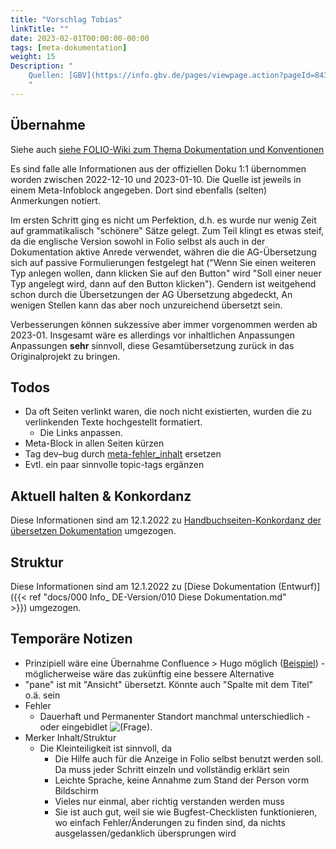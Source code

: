 ```yaml
---
title: "Vorschlag Tobias"
linkTitle: ""
date: 2023-02-01T00:00:00-00:00
tags: [meta-dokumentation]
weight: 15
Description: "
    Quellen: [GBV](https://info.gbv.de/pages/viewpage.action?pageId=843841637)
    "
---
```


## Übernahme

Siehe auch [siehe FOLIO-Wiki zum Thema Dokumentation und Konventionen](https://wiki.folio.org/display/SS/FOLIO+Documentation)

Es sind falle alle Informationen aus der offiziellen Doku 1:1 übernommen worden zwischen 2022-12-10 und 2023-01-10. Die Quelle ist jeweils in einem Meta-Infoblock angegeben. Dort sind ebenfalls (selten) Anmerkungen notiert.

Im ersten Schritt ging es nicht um Perfektion, d.h. es wurde nur wenig Zeit auf grammatikalisch "schönere" Sätze gelegt. Zum Teil klingt es etwas steif, da die englische Version sowohl in Folio selbst als auch in der Dokumentation aktive Anrede verwendet, währen die die AG-Übersetzung sich auf passive Formulierungen festgelegt hat ("Wenn Sie einen weiteren Typ anlegen wollen, dann klicken Sie auf den Button" wird "Soll einer neuer Typ angelegt wird, dann auf den Button klicken"). Gendern ist weitgehend schon durch die Übersetzungen der AG Übersetzung abgedeckt, An wenigen Stellen kann das aber noch unzureichend übersetzt sein.

Verbesserungen können sukzessive aber immer vorgenommen werden ab 2023-01. Insgesamt wäre es allerdings vor inhaltlichen Anpassungen Anpassungen **sehr** sinnvoll, diese Gesamtübersetzung zurück in das Originalprojekt zu bringen.

## Todos

* Da oft Seiten verlinkt waren, die noch nicht existierten, wurden die zu verlinkenden Texte hochgestellt formatiert.
    * Die Links anpassen.
* Meta-Block in allen Seiten kürzen
* Tag dev–bug durch [meta-fehler\_inhalt](https://info.gbv.de/display/FOLIOGBVEXTERN/meta-Fehler+Inhalt) ersetzen
* Evtl. ein paar sinnvolle topic-tags ergänzen

## Aktuell halten & Konkordanz

Diese Informationen sind am 12.1.2022 zu [Handbuchseiten-Konkordanz der übersetzen Dokumentation](https://info.gbv.de/pages/viewpage.action?pageId=853016752) umgezogen.

## Struktur

Diese Informationen sind am 12.1.2022 zu [Diese Dokumentation (Entwurf)]({{< ref "docs/000 Info_ DE-Version/010 Diese Dokumentation.md" >}}) umgezogen.

## Temporäre Notizen

* Prinzipiell wäre eine Übernahme Confluence > Hugo möglich ([Beispiel](https://inflo.ws/blog/posts/2018-07-06-migrate-from-confluence-to-hugo/)) - möglicherweise wäre das zukünftig eine bessere Alternative
* "pane" ist mit "Ansicht" übersetzt. Könnte auch "Spalte mit dem Titel" o.ä. sein
* Fehler
    * Dauerhaft und Permanenter Standort manchmal unterschiedlich - oder eingebidlet ![(Frage)](https://info.gbv.de/s/-yuig8a/8803/369q8t/_/images/icons/emoticons/help_16.svg).
* Merker Inhalt/Struktur
    * Die Kleinteiligkeit ist sinnvoll, da
        * Die Hilfe auch für die Anzeige in Folio selbst benutzt werden soll. Da muss jeder Schritt einzeln und vollständig erklärt sein
        * Leichte Sprache, keine Annahme zum Stand der Person vorm Bildschirm
        * Vieles nur einmal, aber richtig verstanden werden muss
        * Sie ist auch gut, weil sie wie Bugfest-Checklisten funktionieren, wo einfach Fehler/Änderungen zu finden sind, da nichts ausgelassen/gedanklich übersprungen wird
